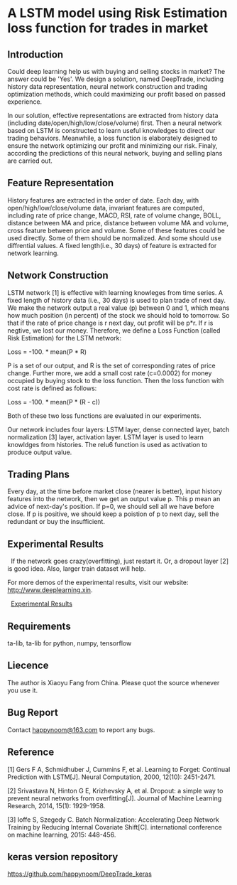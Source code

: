 A LSTM model using Risk Estimation loss function for trades in market
===

## Introduction

   Could deep learning help us with buying and selling stocks in market? The answer could be 'Yes'. We design a solution, named DeepTrade, including history data representation, neural network construction and trading optimization methods, which could maximizing our profit based on passed experience.

   In our solution, effective representations are extracted from history data (including date/open/high/low/close/volume) first. Then a neural network based on LSTM is constructed to learn useful knowledges to direct our trading behaviors. Meanwhile, a loss function is elaborately designed to ensure the network optimizing our profit and minimizing our risk. Finaly, according the predictions of this neural network, buying and selling plans are carried out.

## Feature Representation

   History features are extracted in the order of date. Each day, with open/high/low/close/volume data, invariant features are computed, including rate of price change, MACD, RSI, rate of volume change, BOLL, distance between MA and price, distance between volume MA and volume, cross feature between price and volume. Some of these features could be used directly. Some of them should be normalized. And some should use diffrential values. A fixed length(i.e., 30 days) of feature is extracted for network learning.

## Network Construction

   LSTM network [1] is effective with learning knowleges from time series. A fixed length of history data (i.e., 30 days) is used to plan trade of next day. We make the network output a real value (p) between 0 and 1, which means how much position (in percent) of the stock we should hold to tomorrow. So that if the rate of price change is r next day, out profit will be p*r. If r is negtive, we lost our money. Therefore, we define a Loss Function (called Risk Estimation) for the LSTM network:

   Loss = -100. * mean(P * R)

P is a set of our output, and R is the set of corresponding rates of price change. Further more, we add a small cost rate (c=0.0002) for money occupied by buying stock to the loss function. Then the loss function with cost rate is defined as follows:
   
   Loss = -100. * mean(P * (R - c))

  Both of these two loss functions are evaluated in our experiments.

  Our network includes four layers: LSTM layer, dense connected layer, batch normalization [3] layer, activation layer. LSTM layer is used to learn knowldges from histories. The relu6 function is used as activation to produce output value.  

## Trading Plans

   Every day, at the time before market close (nearer is better), input history features into the network, then we get an output value p. This p mean an advice of next-day's position. If p=0, we should sell all we have before close. If p is positive, we should keep a poistion of p to next day, sell the redundant or buy the insufficient.

## Experimental Results

   If the network goes crazy(overfitting), just restart it. Or, a dropout layer [2] is good idea. Also, larger train dataset will help.
 
   For more demos of the experimental results, visit our website: http://www.deeplearning.xin.
   
   [Experimental Results](http://www.deeplearning.xin)
   
## Requirements

ta-lib, ta-lib for python, numpy, tensorflow

## Liecence

The author is Xiaoyu Fang from China. Please quot the source whenever you use it.

## Bug Report

Contact happynoom@163.com to report any bugs.

## Reference

[1] Gers F A, Schmidhuber J, Cummins F, et al. Learning to Forget: Continual Prediction with LSTM[J]. Neural Computation, 2000, 12(10): 2451-2471.

[2] Srivastava N, Hinton G E, Krizhevsky A, et al. Dropout: a simple way to prevent neural networks from overfitting[J]. Journal of Machine Learning Research, 2014, 15(1): 1929-1958.

[3] Ioffe S, Szegedy C. Batch Normalization: Accelerating Deep Network Training by Reducing Internal Covariate Shift[C]. international conference on machine learning, 2015: 448-456.

## keras version repository
https://github.com/happynoom/DeepTrade_keras

